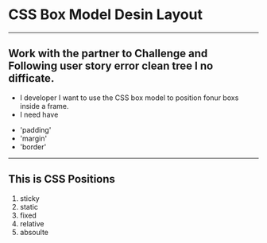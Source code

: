 # CSS Box Model Desin Layout
---
Work with the partner to Challenge and Following user story error clean tree I no difficate.
---
* I developer I want to use the CSS box model to position fonur boxs inside a frame.
* I need have
- 'padding'
- 'margin'
- 'border'
---
## This is CSS Positions
1. sticky
2. static
3. fixed
4. relative
5. absoulte
